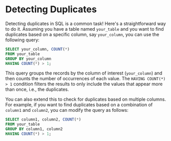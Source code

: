 # Detecting Duplicates

Detecting duplicates in SQL is a common task! Here's a straightforward way to do it. Assuming you have a table named `your_table` and you want to find duplicates based on a specific column, say `your_column`, you can use the following query:

```sql
SELECT your_column, COUNT(*)
FROM your_table
GROUP BY your_column
HAVING COUNT(*) > 1;
```

This query groups the records by the column of interest (`your_column`) and then counts the number of occurrences of each value. The `HAVING COUNT(*) > 1` condition filters the results to only include the values that appear more than once, i.e., the duplicates.

You can also extend this to check for duplicates based on multiple columns. For example, if you want to find duplicates based on a combination of `column1` and `column2`, you can modify the query as follows:

```sql
SELECT column1, column2, COUNT(*)
FROM your_table
GROUP BY column1, column2
HAVING COUNT(*) > 1;
```